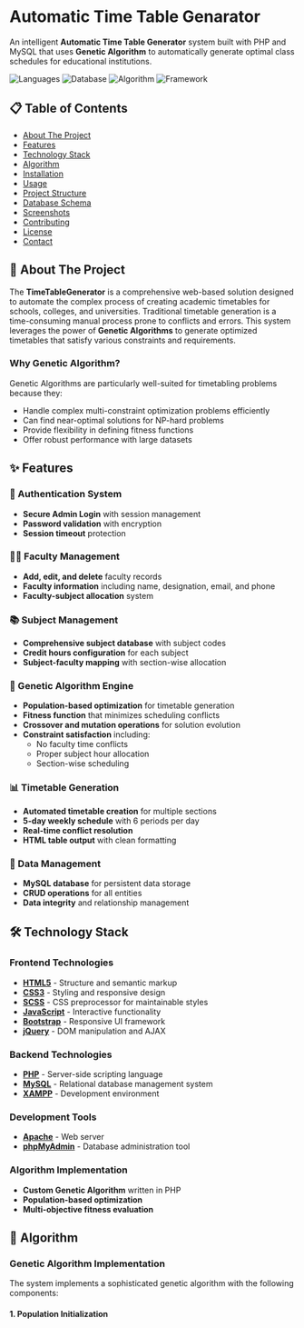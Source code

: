 # Automatic Time Table Genarator


An intelligent **Automatic Time Table Generator** system built with PHP and MySQL that uses **Genetic Algorithm** to automatically generate optimal class schedules for educational institutions.

![Languages](https://img.shields.io/badge/Languages-PHP%20%7C%20JavaScript%20%7C%20HTML%20%7C%20CSS-blue)
![Database](https://img.shields.io/badge/Database-MySQL-orange)
![Algorithm](https://img.shields.io/badge/Algorithm-Genetic%20Algorithm-green)
![Framework](https://img.shields.io/badge/Frontend-Bootstrap-purple)

## 📋 Table of Contents

- [About The Project](#about-the-project)
- [Features](#features)
- [Technology Stack](#technology-stack)
- [Algorithm](#algorithm)
- [Installation](#installation)
- [Usage](#usage)
- [Project Structure](#project-structure)
- [Database Schema](#database-schema)
- [Screenshots](#screenshots)
- [Contributing](#contributing)
- [License](#license)
- [Contact](#contact)

## 🎯 About The Project

The **TimeTableGenerator** is a comprehensive web-based solution designed to automate the complex process of creating academic timetables for schools, colleges, and universities. Traditional timetable generation is a time-consuming manual process prone to conflicts and errors. This system leverages the power of **Genetic Algorithms** to generate optimized timetables that satisfy various constraints and requirements.

### Why Genetic Algorithm?

Genetic Algorithms are particularly well-suited for timetabling problems because they:
- Handle complex multi-constraint optimization problems efficiently
- Can find near-optimal solutions for NP-hard problems
- Provide flexibility in defining fitness functions
- Offer robust performance with large datasets

## ✨ Features

### 🔐 Authentication System
- **Secure Admin Login** with session management
- **Password validation** with encryption
- **Session timeout** protection

### 👨‍🏫 Faculty Management
- **Add, edit, and delete** faculty records
- **Faculty information** including name, designation, email, and phone
- **Faculty-subject allocation** system

### 📚 Subject Management
- **Comprehensive subject database** with subject codes
- **Credit hours configuration** for each subject
- **Subject-faculty mapping** with section-wise allocation

### 🧬 Genetic Algorithm Engine
- **Population-based optimization** for timetable generation
- **Fitness function** that minimizes scheduling conflicts
- **Crossover and mutation operations** for solution evolution
- **Constraint satisfaction** including:
  - No faculty time conflicts
  - Proper subject hour allocation
  - Section-wise scheduling

### 📊 Timetable Generation
- **Automated timetable creation** for multiple sections
- **5-day weekly schedule** with 6 periods per day
- **Real-time conflict resolution**
- **HTML table output** with clean formatting

### 💾 Data Management
- **MySQL database** for persistent data storage
- **CRUD operations** for all entities
- **Data integrity** and relationship management

## 🛠️ Technology Stack

### **Frontend Technologies**
- **[HTML5](https://html.spec.whatwg.org/)** - Structure and semantic markup
- **[CSS3](https://www.w3.org/Style/CSS/)** - Styling and responsive design
- **[SCSS](https://sass-lang.com/)** - CSS preprocessor for maintainable styles
- **[JavaScript](https://developer.mozilla.org/en-US/docs/Web/JavaScript)** - Interactive functionality
- **[Bootstrap](https://getbootstrap.com/)** - Responsive UI framework
- **[jQuery](https://jquery.com/)** - DOM manipulation and AJAX

### **Backend Technologies**
- **[PHP](https://www.php.net/)** - Server-side scripting language
- **[MySQL](https://www.mysql.com/)** - Relational database management system
- **[XAMPP](https://www.apachefriends.org/)** - Development environment

### **Development Tools**
- **[Apache](https://httpd.apache.org/)** - Web server
- **[phpMyAdmin](https://www.phpmyadmin.net/)** - Database administration tool

### **Algorithm Implementation**
- **Custom Genetic Algorithm** written in PHP
- **Population-based optimization**
- **Multi-objective fitness evaluation**

## 🧬 Algorithm

### Genetic Algorithm Implementation

The system implements a sophisticated genetic algorithm with the following components:

#### **1. Population Initialization**
